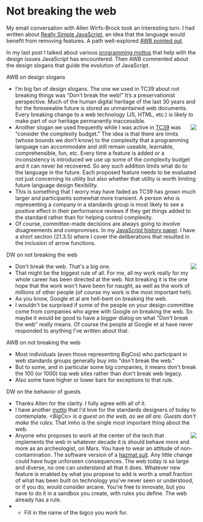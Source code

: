 # Not breaking the web
My email conversation with Allen Wirfs-Brock took an interesting turn. I had written about <a href="http://scripting.com/2020/07/08/131602.html?title=reallySimpleJavascript">Really Simple JavaScript</a>, an idea that the language would benefit from removing features. A path well-explored <a href="http://scripting.com/2020/07/09/161916.html?title=reallySimpleJavascriptDay2">AWB pointed out</a>. 

In my last post I talked about various <a href="http://scripting.com/2020/07/11/152423.html?title=reallySimpleJavascriptDay3">programming mottos</a> that help with the design issues JavaScript has encountered. Then AWB commented about the design slogans that guide the evolution of JavaScript.

AWB on design slogans
* I’m big fan of design slogans. The one we used in TC39 about not breaking things was “Don’t break the web!”  It’s a preservationist perspective.  Much of the human digital heritage of the last 30 years and for the foreseeable future is stored as unmaintained web documents. Every breaking change to a web technology (JS, HTML, etc.) is likely to make part of our heritage permanently inaccessible.
* <img src="http://scripting.com/images/2019/06/11/pizza.png" border="0" align="right">Another slogan we used frequently while I was active in <a href="https://tc39.es/">TC39</a> was  “consider the complexity budget.”  The idea is that there are  limits (whose bounds we don’t know) to the complexity that a programming language can accommodate and still remain useable, learnable, comprehensible, fun, etc.  Every time a feature is added or a inconsistency is introduced we use up some of the complexity budget and it can never be recovered. So any such addition limits what do to the language in the future. Each proposed feature needs to be evaluated not just concerning its utility but also whether that utility is worth limiting future language design flexibility.
* This is something that I worry may have faded as TC39 has grown much larger and participants somewhat more transient.  A person who is representing a company in a standards group is most likely to see a positive effect in their performance reviews if they get things added to the standard rather than for helping control complexity.
* Of course, committee-made decisions are always going to involve disagreements and compromises.  In my <a href="https://dl.acm.org/doi/10.1145/3386327">JavaScript history paper</a>. I have a short section (21.3.5) where I cover the deliberations that resulted in the inclusion of arrow functions.

DW on not breaking the web
* <img src="http://scripting.com/images/2019/06/11/circleTheWagons.png" border="0" align="right">Don't break the web. That's a big one. 
* That might be the biggest rule of all. For me, all my work really for my whole career has been directed at the web. Not breaking it is the one hope that the work won't have been for naught, as well as the work of millions of other people (of course my work is the most important heh).
* As you know, Google et al are hell-bent on breaking the web.
* I wouldn't be surprised if some of the people on your design committee come from companies who agree with Google on breaking the web. So maybe it would be good to have a bigger dialog on what "Don't break the web" really means. Of course the people at Google et al have never responded to anything I've written about that. 

AWB on not breaking the web
* Most  individuals (even those representing BigCos)  who participant in web standards groups generally buy into "don't break the web."
* But to some, and in particular some big companies, it means don't break the 100 (or 1000) top web sites rather than don't break web legacy.
* Also some have higher or lower bars for exceptions to that rule.

DW on the behavior of guests
* Thanks Allen for the clarity. I fully agree with all of it. 
* I have another <a href="http://this.how/googleAndHttp/">motto</a> that I'd love for the standards designers of today to contemplate. <i>&lt;BigCo> is a guest on the web, as we all are. Guests don't make the rules.</i> That imho is the single most important thing about the web. 
* <img src="http://scripting.com/images/2019/06/11/strongman.png" border="0" align="right">Anyone who proposes to work at the center of the tech that implements the web in whatever decade it is should behave more and more as an archeologist, on Mars. You have to wear an attitude of non-contamination. The software version of a <a href="https://en.wikipedia.org/wiki/Hazmat_suit">hazmat suit</a>. Any little change could have huge unforseen consequences. The web today is so large and diverse, no one can understand all that it does. Whatever new feature is enabled by what you propose to add is worth a small fraction of what has been built on technology you've never seen or understood, or if you do, would consider arcane. You're free to innovate, but you have to do it in a sandbox you create, with rules you define. The web already has a rule.
* * Fill in the name of the bigco you work for. 

